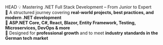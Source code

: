  HEAD
💡 Mastering .NET Full Stack Development – From Junior to Expert  
🔹 A structured journey covering **real-world projects, best practices, and modern .NET development**  
🔹 **ASP.NET Core, C#, React, Blazor, Entity Framework, Testing, Microservices, DevOps & more**  
🔹 Designed for **professional growth** and to meet **industry standards in the German tech market**


